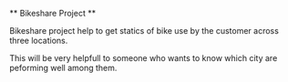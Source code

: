 **  Bikeshare Project  **

Bikeshare project help to get statics of bike use by the customer across three locations.

This will be very helpfull to someone who wants to know which city are peforming well among them.